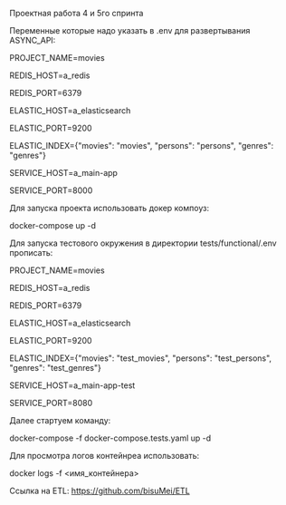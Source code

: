 Проектная работа 4 и 5го спринта

Переменные которые надо указать в .env для развертывания ASYNC_API:

PROJECT_NAME=movies

REDIS_HOST=a_redis

REDIS_PORT=6379

ELASTIC_HOST=a_elasticsearch

ELASTIC_PORT=9200

ELASTIC_INDEX={"movies": "movies", "persons": "persons", "genres": "genres"}

SERVICE_HOST=a_main-app

SERVICE_PORT=8000

Для запуска проекта использовать докер компоуз:

docker-compose up -d

Для запуска тестового окружения в директории tests/functional/.env прописать:

PROJECT_NAME=movies

REDIS_HOST=a_redis

REDIS_PORT=6379

ELASTIC_HOST=a_elasticsearch

ELASTIC_PORT=9200

ELASTIC_INDEX={"movies": "test_movies", "persons": "test_persons", "genres": "test_genres"}

SERVICE_HOST=a_main-app-test

SERVICE_PORT=8080

Далее стартуем команду:

docker-compose -f docker-compose.tests.yaml up -d

Для просмотра логов контейнреа использовать:

docker logs -f <имя_контейнера>


Ссылка на ETL: https://github.com/bisuMei/ETL
